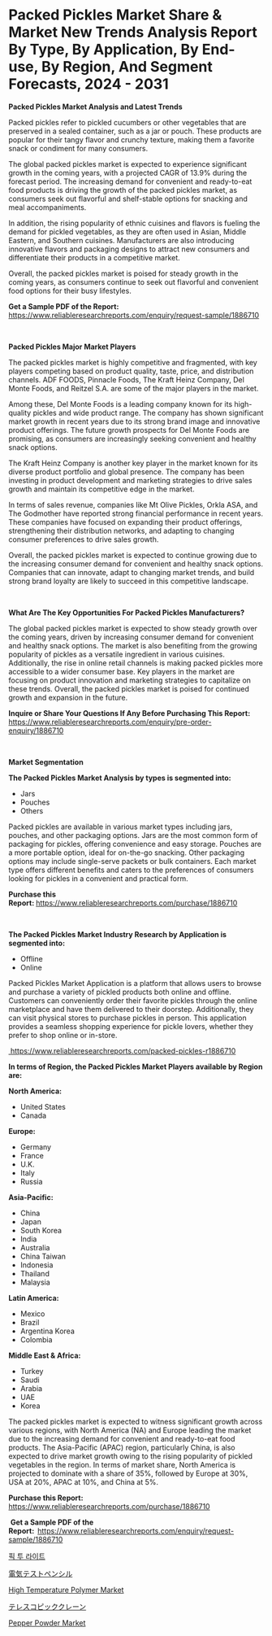 <p><h1>Packed Pickles Market Share & Market New Trends Analysis Report By Type, By Application, By End-use, By Region, And Segment Forecasts, 2024 - 2031</h1></p><p><strong>Packed Pickles Market Analysis and Latest Trends</strong></p>
<p><p>Packed pickles refer to pickled cucumbers or other vegetables that are preserved in a sealed container, such as a jar or pouch. These products are popular for their tangy flavor and crunchy texture, making them a favorite snack or condiment for many consumers.</p><p>The global packed pickles market is expected to experience significant growth in the coming years, with a projected CAGR of 13.9% during the forecast period. The increasing demand for convenient and ready-to-eat food products is driving the growth of the packed pickles market, as consumers seek out flavorful and shelf-stable options for snacking and meal accompaniments.</p><p>In addition, the rising popularity of ethnic cuisines and flavors is fueling the demand for pickled vegetables, as they are often used in Asian, Middle Eastern, and Southern cuisines. Manufacturers are also introducing innovative flavors and packaging designs to attract new consumers and differentiate their products in a competitive market.</p><p>Overall, the packed pickles market is poised for steady growth in the coming years, as consumers continue to seek out flavorful and convenient food options for their busy lifestyles.</p></p>
<p><strong>Get a Sample PDF of the Report:&nbsp;</strong> <a href="https://www.reliableresearchreports.com/enquiry/request-sample/1886710">https://www.reliableresearchreports.com/enquiry/request-sample/1886710</a></p>
<p>&nbsp;</p>
<p><strong>Packed Pickles Major Market Players</strong></p>
<p><p>The packed pickles market is highly competitive and fragmented, with key players competing based on product quality, taste, price, and distribution channels. ADF FOODS, Pinnacle Foods, The Kraft Heinz Company, Del Monte Foods, and Reitzel S.A. are some of the major players in the market.</p><p>Among these, Del Monte Foods is a leading company known for its high-quality pickles and wide product range. The company has shown significant market growth in recent years due to its strong brand image and innovative product offerings. The future growth prospects for Del Monte Foods are promising, as consumers are increasingly seeking convenient and healthy snack options.</p><p>The Kraft Heinz Company is another key player in the market known for its diverse product portfolio and global presence. The company has been investing in product development and marketing strategies to drive sales growth and maintain its competitive edge in the market.</p><p>In terms of sales revenue, companies like Mt Olive Pickles, Orkla ASA, and The Godmother have reported strong financial performance in recent years. These companies have focused on expanding their product offerings, strengthening their distribution networks, and adapting to changing consumer preferences to drive sales growth.</p><p>Overall, the packed pickles market is expected to continue growing due to the increasing consumer demand for convenient and healthy snack options. Companies that can innovate, adapt to changing market trends, and build strong brand loyalty are likely to succeed in this competitive landscape.</p></p>
<p>&nbsp;</p>
<p><strong>What Are The Key Opportunities For Packed Pickles Manufacturers?</strong></p>
<p><p>The global packed pickles market is expected to show steady growth over the coming years, driven by increasing consumer demand for convenient and healthy snack options. The market is also benefiting from the growing popularity of pickles as a versatile ingredient in various cuisines. Additionally, the rise in online retail channels is making packed pickles more accessible to a wider consumer base. Key players in the market are focusing on product innovation and marketing strategies to capitalize on these trends. Overall, the packed pickles market is poised for continued growth and expansion in the future.</p></p>
<p><strong>Inquire or Share Your Questions If Any Before Purchasing This Report:</strong> <a href="https://www.reliableresearchreports.com/enquiry/pre-order-enquiry/1886710">https://www.reliableresearchreports.com/enquiry/pre-order-enquiry/1886710</a></p>
<p>&nbsp;</p>
<p><strong>Market Segmentation</strong></p>
<p><strong>The Packed Pickles Market Analysis by types is segmented into:</strong></p>
<p><ul><li>Jars</li><li>Pouches</li><li>Others</li></ul></p>
<p><p>Packed pickles are available in various market types including jars, pouches, and other packaging options. Jars are the most common form of packaging for pickles, offering convenience and easy storage. Pouches are a more portable option, ideal for on-the-go snacking. Other packaging options may include single-serve packets or bulk containers. Each market type offers different benefits and caters to the preferences of consumers looking for pickles in a convenient and practical form.</p></p>
<p><strong>Purchase this Report:&nbsp;</strong><a href="https://www.reliableresearchreports.com/purchase/1886710">https://www.reliableresearchreports.com/purchase/1886710</a></p>
<p>&nbsp;</p>
<p><strong>The Packed Pickles Market Industry Research by Application is segmented into:</strong></p>
<p><ul><li>Offline</li><li>Online</li></ul></p>
<p><p>Packed Pickles Market Application is a platform that allows users to browse and purchase a variety of pickled products both online and offline. Customers can conveniently order their favorite pickles through the online marketplace and have them delivered to their doorstep. Additionally, they can visit physical stores to purchase pickles in person. This application provides a seamless shopping experience for pickle lovers, whether they prefer to shop online or in-store.</p></p>
<p><a href="https://www.reliableresearchreports.com/packed-pickles-r1886710">&nbsp;https://www.reliableresearchreports.com/packed-pickles-r1886710</a></p>
<p><strong>In terms of Region, the Packed Pickles Market Players available by Region are:</strong></p>
<p>
    <p> <strong> North America: </strong>
        <ul>
            <li>United States</li>
            <li>Canada</li>
        </ul>
        </p> 
    <p> <strong> Europe: </strong>
        <ul>
            <li>Germany</li>
            <li>France</li>
            <li>U.K.</li>
            <li>Italy</li>
            <li>Russia</li>
        </ul>
        </p> 
    <p> <strong> Asia-Pacific: </strong>
        <ul>
            <li>China</li>
            <li>Japan</li>
            <li>South Korea</li>
            <li>India</li>
            <li>Australia</li>
            <li>China Taiwan</li>
            <li>Indonesia</li>
            <li>Thailand</li>
            <li>Malaysia</li>
        </ul>
        </p> 
    <p> <strong> Latin America: </strong>
        <ul>
            <li>Mexico</li>
            <li>Brazil</li>
            <li>Argentina Korea</li>
            <li>Colombia</li>
        </ul>
        </p> 
    <p> <strong> Middle East & Africa: </strong>
        <ul>
            <li>Turkey</li>
            <li>Saudi</li>
            <li>Arabia</li>
            <li>UAE</li>
            <li>Korea</li>
        </ul>
    </p>
    </p>
<p><p>The packed pickles market is expected to witness significant growth across various regions, with North America (NA) and Europe leading the market due to the increasing demand for convenient and ready-to-eat food products. The Asia-Pacific (APAC) region, particularly China, is also expected to drive market growth owing to the rising popularity of pickled vegetables in the region. In terms of market share, North America is projected to dominate with a share of 35%, followed by Europe at 30%, USA at 20%, APAC at 10%, and China at 5%.</p></p>
<p><strong>Purchase this Report: </strong><a href="https://www.reliableresearchreports.com/purchase/1886710">https://www.reliableresearchreports.com/purchase/1886710</a></p>
<p>&nbsp;<strong>Get a Sample PDF of the Report:&nbsp;&nbsp;</strong><a href="https://www.reliableresearchreports.com/enquiry/request-sample/1886710">https://www.reliableresearchreports.com/enquiry/request-sample/1886710</a></p>
<p><strong></strong></p>
<p><p><a href="https://github.com/jntpkh496620/Market-Research-Report-List-1/blob/main/154834416647.md">픽 투 라이트</a></p><p><a href="https://github.com/lababdou/Market-Research-Report-List-3/blob/main/181765518155.md">電気テストペンシル</a></p><p><a href="https://issuu.com/reportprime-2/docs/high-temperature-polymer-market-size-2030.pptx">High Temperature Polymer Market</a></p><p><a href="https://github.com/MosesSpinka1914/Market-Research-Report-List-1/blob/main/148233018151.md">テレスコピッククレーン</a></p><p><a href="https://github.com/nathandecarvalho/Market-Research-Report-List-2/blob/main/pepper-powder-market.md">Pepper Powder Market</a></p></p>